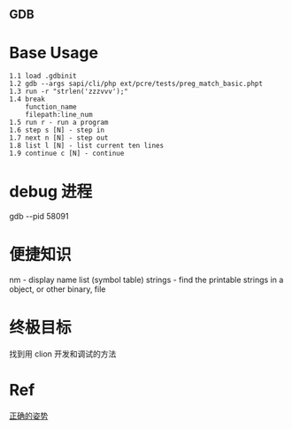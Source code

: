 GDB
---

# Base Usage
```
1.1 load .gdbinit
1.2 gdb --args sapi/cli/php ext/pcre/tests/preg_match_basic.phpt
1.3 run -r "strlen('zzzvvv');"
1.4 break
    function_name
    filepath:line_num
1.5 run r - run a program
1.6 step s [N] - step in
1.7 next n [N] - step out
1.8 list l [N] - list current ten lines
1.9 continue c [N] - continue
```

# debug 进程
gdb --pid 58091

# 便捷知识
nm      - display name list (symbol table)
strings - find the printable strings in a object, or other binary, file

# 终极目标
找到用 clion 开发和调试的方法

# Ref
[正确的姿势](https://segmentfault.com/q/1010000004360090)
